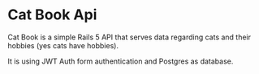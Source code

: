 # Cat Book Api

Cat Book is a simple Rails 5 API that serves data regarding cats and their hobbies (yes cats have hobbies).

It is using JWT Auth form authentication and Postgres as database.

